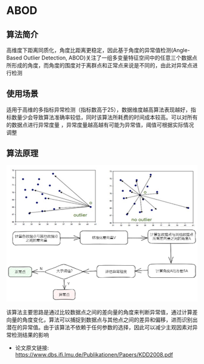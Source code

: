 # ABOD

## 算法简介

高维度下距离同质化，角度比距离更稳定，因此基于角度的异常值检测(Angle-Based Outlier Detection, ABOD)关注了一组多变量特征空间中的任意三个数据点所形成的角度，而角度的围度对于离群点和正常点来说是不同的，由此对异常点进行检测

## 使用场景

适用于高维的多指标异常检测（指标数高于25），数据维度越高算法表现越好，指标数量少会导致算法准确率较低，同时该算法所耗费的时间成本较高。可以对所有的数据点进行异常度量 ，异常度量越高越有可能为异常值，阈值可根据实际情况调整

## 算法原理

![Excalidraw Image](./img/ABOD.png)

该算法主要思路是通过比较数据点之间的差向量的角度来判断异常值，通过计算差向量的角度变化，算法可以捕捉到数据点与其他点之间的差异和偏移，进而识别出潜在的异常值。由于该算法不依赖于任何参数的选择，因此可以减少主观因素对异常检测结果的影响

* 论文原文链接: https://www.dbs.ifi.lmu.de/Publikationen/Papers/KDD2008.pdf